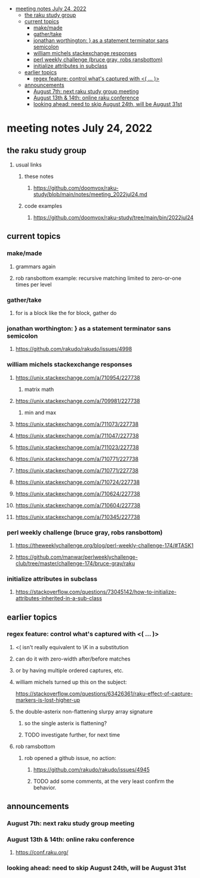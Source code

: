 - [meeting notes July 24, 2022](#orgd912ee1)
  - [the raku study group](#orga499d81)
  - [current topics](#org2e06795)
    - [make/made](#orgabf0c9b)
    - [gather/take](#orgd338079)
    - [jonathan worthington: } as a statement terminator sans semicolon](#org5d816a8)
    - [william michels stackexchange responses](#org3c6f012)
    - [perl weekly challenge (bruce gray, robs ransbottom)](#org019449b)
    - [initialize attributes in subclass](#orgd0cad08)
  - [earlier topics](#org26b48f7)
    - [regex feature: control what's captured with <( &#x2026; )>](#orgd3cbd3f)
  - [announcements](#org8ddd9d5)
    - [August 7th: next raku study group meeting](#orgbfe54b6)
    - [August 13th & 14th: online raku conference](#org91e76cb)
    - [looking ahead: need to skip August 24th, will be August 31st](#orgcb3a568)


<a id="orgd912ee1"></a>

# meeting notes July 24, 2022


<a id="orga499d81"></a>

## the raku study group

1.  usual links

    1.  these notes
    
        1.  <https://github.com/doomvox/raku-study/blob/main/notes/meeting_2022jul24.md>
    
    2.  code examples
    
        1.  <https://github.com/doomvox/raku-study/tree/main/bin/2022jul24>


<a id="org2e06795"></a>

## current topics


<a id="orgabf0c9b"></a>

### make/made

1.  grammars again

2.  rob ransbottom example: recursive matching limited to zero-or-one times per level


<a id="orgd338079"></a>

### gather/take

1.  for is a block like the for block, gather do


<a id="org5d816a8"></a>

### jonathan worthington: } as a statement terminator sans semicolon

1.  <https://github.com/rakudo/rakudo/issues/4998>


<a id="org3c6f012"></a>

### william michels stackexchange responses

1.  <https://unix.stackexchange.com/a/710954/227738>

    1.  matrix math

2.  <https://unix.stackexchange.com/a/709981/227738>

    1.  min and max

3.  <https://unix.stackexchange.com/a/711073/227738>

4.  <https://unix.stackexchange.com/a/711047/227738>

5.  <https://unix.stackexchange.com/a/711023/227738>

6.  <https://unix.stackexchange.com/a/710771/227738>

7.  <https://unix.stackexchange.com/a/710771/227738>

8.  <https://unix.stackexchange.com/a/710724/227738>

9.  <https://unix.stackexchange.com/a/710624/227738>

10. <https://unix.stackexchange.com/a/710604/227738>

11. <https://unix.stackexchange.com/a/710345/227738>


<a id="org019449b"></a>

### perl weekly challenge (bruce gray, robs ransbottom)

1.  <https://theweeklychallenge.org/blog/perl-weekly-challenge-174/#TASK1>

2.  <https://github.com/manwar/perlweeklychallenge-club/tree/master/challenge-174/bruce-gray/raku>


<a id="orgd0cad08"></a>

### initialize attributes in subclass

1.  <https://stackoverflow.com/questions/73045142/how-to-initialize-attributes-inherited-in-a-sub-class>


<a id="org26b48f7"></a>

## earlier topics


<a id="orgd3cbd3f"></a>

### regex feature: control what's captured with <( &#x2026; )>

1.  <( isn't really equivalent to \K in a substitution

2.  can do it with zero-width after/before matches

3.  or by having multiple ordered captures, etc.

4.  william michels turned up this on the subject:

    <https://stackoverflow.com/questions/63426361/raku-effect-of-capture-markers-is-lost-higher-up>

1.  the double-asterix non-flattening slurpy array signature

    1.  so the single asterix is flattening?
    
    2.  TODO investigate further, for next time

2.  rob ramsbottom

    1.  rob opened a github issue, no action:
    
        1.  <https://github.com/rakudo/rakudo/issues/4945>
        
        2.  TODO add some comments, at the very least confirm the behavior.


<a id="org8ddd9d5"></a>

## announcements


<a id="orgbfe54b6"></a>

### August 7th: next raku study group meeting


<a id="org91e76cb"></a>

### August 13th & 14th: online raku conference

1.  <https://conf.raku.org/>


<a id="orgcb3a568"></a>

### looking ahead: need to skip August 24th, will be August 31st

